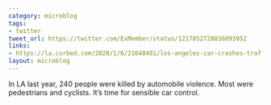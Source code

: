 ```yaml
---
category: microblog
tags:
- twitter
tweet_url: https://twitter.com/ExMember/status/1217852728036093952
links:
- https://la.curbed.com/2020/1/6/21048481/los-angeles-car-crashes-traffic-deaths-stats-2019
layout: microblog
---
```

In LA last year, 240 people were killed by automobile violence. Most were pedestrians and cyclists. It’s time for sensible car control.
